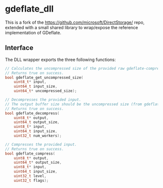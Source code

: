 # gdeflate_dll

This is a fork of the https://github.com/microsoft/DirectStorage/ repo, extended with a small shared library to wrap/expose the reference implementation of GDeflate.

## Interface
The DLL wrapper exports the three following functions:
```c
// Calculates the uncompressed size of the provided raw gdeflate-compressed blob.
// Returns true on success. 
bool gdeflate_get_uncompressed_size(
    uint8_t* input,
    uint64_t input_size,
    uint64_t* uncompressed_size);

// Decompresses the provided input.
// The output buffer size should be the uncompressed size (from gdeflate_get_uncompressed_size) at minimum.
// Returns true on success. 
bool gdeflate_decompress(
    uint8_t* output,
    uint64_t output_size,
    uint8_t* input,
    uint64_t input_size,
    uint32_t num_workers);

// Compresses the provided input.
// Returns true on success.
bool gdeflate_compress(
    uint8_t* output,
    uint64_t* output_size,
    uint8_t* input,
    uint64_t input_size,
    uint32_t level,
    uint32_t flags);
```
